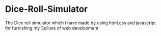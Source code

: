 # Dice-Roll-Simulator
The Dice roll simulator which i have made by using html,css and javascript for furnishing my 3pillars of web development
